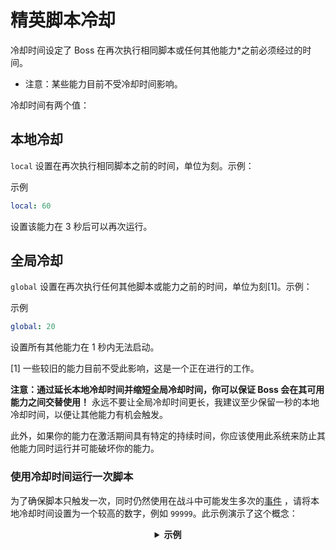 # 精英脚本冷却

冷却时间设定了 Boss 在再次执行相同脚本或任何其他能力*之前必须经过的时间。

- 注意：某些能力目前不受冷却时间影响。

冷却时间有两个值：

## 本地冷却

`local` 设置在再次执行相同脚本之前的时间，单位为刻。示例：

示例

```yaml
local: 60
```

设置该能力在 3 秒后可以再次运行。

## 全局冷却

`global` 设置在再次执行任何其他脚本或能力之前的时间，单位为刻[1]。示例：

示例

```yaml
global: 20
```

设置所有其他能力在 1 秒内无法启动。

[1] 一些较旧的能力目前不受此影响，这是一个正在进行的工作。

**注意：通过延长本地冷却时间并缩短全局冷却时间，你可以保证 Boss 会在其可用能力之间交替使用！**
永远不要让全局冷却时间更长，我建议至少保留一秒的本地冷却时间，以便让其他能力有机会触发。

此外，如果你的能力在激活期间具有特定的持续时间，你应该使用此系统来防止其他能力同时运行并可能破坏你的能力。

### 使用冷却时间运行一次脚本

为了确保脚本只触发一次，同时仍然使用在战斗中可能发生多次的[事件]($language$/elitemobs/elitescript_events.md)
，请将本地冷却时间设置为一个较高的数字，例如 `99999`。此示例演示了这个概念：

<div align="center">

<details> 

<summary><b>示例</b></summary>

<div align="left">

```yaml
eliteScript:
  SetMeOnFireOnlyOnce:
    Events:
    - EliteMobDamagedByPlayerEvent
    Actions:
    - action: SET_ON_FIRE
      duration: 60
      Target:
      targetType: DIRECT_TARGET
    Cooldowns:
    local: 99999
    global: 50
```

在这种情况下，`EliteMobDamagedByPlayerEvent` 会触发 `SET_ON_FIRE` 动作。如果没有冷却时间，该动作会在玩家每次攻击怪物时激活。

但是，如果本地冷却时间设置为 `99999`，则该动作只会每 `99999` 刻（83 分钟）触发一次。

</div>

</details>

</div>

